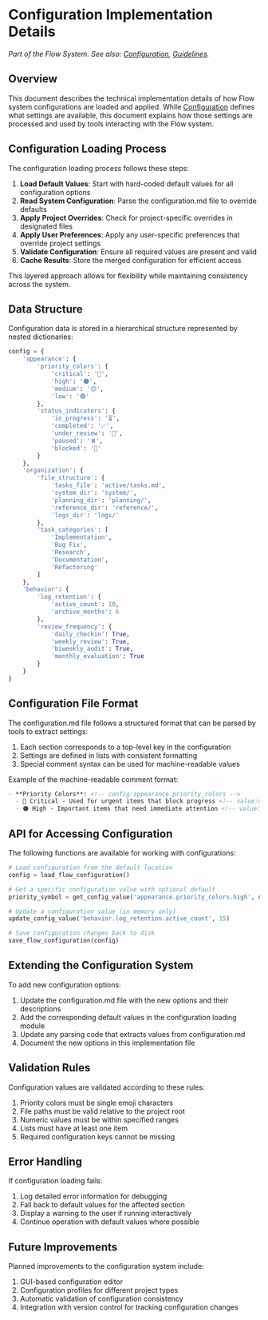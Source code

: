 # Configuration Implementation Details

*Part of the Flow System. See also: [Configuration](../system/configuration.md), [Guidelines](../system/guidelines.md).*

## Overview

This document describes the technical implementation details of how Flow system configurations are loaded and applied. While [Configuration](../system/configuration.md) defines what settings are available, this document explains how those settings are processed and used by tools interacting with the Flow system.

## Configuration Loading Process

The configuration loading process follows these steps:

1. **Load Default Values**: Start with hard-coded default values for all configuration options
2. **Read System Configuration**: Parse the configuration.md file to override defaults
3. **Apply Project Overrides**: Check for project-specific overrides in designated files
4. **Apply User Preferences**: Apply any user-specific preferences that override project settings
5. **Validate Configuration**: Ensure all required values are present and valid
6. **Cache Results**: Store the merged configuration for efficient access

This layered approach allows for flexibility while maintaining consistency across the system.

## Data Structure

Configuration data is stored in a hierarchical structure represented by nested dictionaries:

```python
config = {
    'appearance': {
        'priority_colors': {
            'critical': '🔴',
            'high': '🟠',
            'medium': '🟡',
            'low': '🟢'
        },
        'status_indicators': {
            'in_progress': '⏳',
            'completed': '✅',
            'under_review': '🔄',
            'paused': '⏸️',
            'blocked': '🚩'
        }
    },
    'organization': {
        'file_structure': {
            'tasks_file': 'active/tasks.md',
            'system_dir': 'system/',
            'planning_dir': 'planning/',
            'reference_dir': 'reference/',
            'logs_dir': 'logs/'
        },
        'task_categories': [
            'Implementation',
            'Bug Fix',
            'Research',
            'Documentation',
            'Refactoring'
        ]
    },
    'behavior': {
        'log_retention': {
            'active_count': 10,
            'archive_months': 6
        },
        'review_frequency': {
            'daily_checkin': True,
            'weekly_review': True,
            'biweekly_audit': True,
            'monthly_evaluation': True
        }
    }
}
```

## Configuration File Format

The configuration.md file follows a structured format that can be parsed by tools to extract settings:

1. Each section corresponds to a top-level key in the configuration
2. Settings are defined in lists with consistent formatting
3. Special comment syntax can be used for machine-readable values

Example of the machine-readable comment format:

```markdown
- **Priority Colors**: <!-- config:appearance.priority_colors -->
  - 🔴 Critical - Used for urgent items that block progress <!-- value:critical=🔴 -->
  - 🟠 High - Important items that need immediate attention <!-- value:high=🟠 -->
```

## API for Accessing Configuration

The following functions are available for working with configurations:

```python
# Load configuration from the default location
config = load_flow_configuration()

# Get a specific configuration value with optional default
priority_symbol = get_config_value('appearance.priority_colors.high', default='🟠')

# Update a configuration value (in memory only)
update_config_value('behavior.log_retention.active_count', 15)

# Save configuration changes back to disk
save_flow_configuration(config)
```

## Extending the Configuration System

To add new configuration options:

1. Update the configuration.md file with the new options and their descriptions
2. Add the corresponding default values in the configuration loading module
3. Update any parsing code that extracts values from configuration.md
4. Document the new options in this implementation file

## Validation Rules

Configuration values are validated according to these rules:

1. Priority colors must be single emoji characters
2. File paths must be valid relative to the project root
3. Numeric values must be within specified ranges
4. Lists must have at least one item
5. Required configuration keys cannot be missing

## Error Handling

If configuration loading fails:

1. Log detailed error information for debugging
2. Fall back to default values for the affected section
3. Display a warning to the user if running interactively
4. Continue operation with default values where possible

## Future Improvements

Planned improvements to the configuration system include:

1. GUI-based configuration editor
2. Configuration profiles for different project types
3. Automatic validation of configuration consistency
4. Integration with version control for tracking configuration changes 